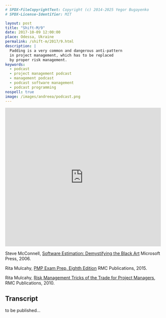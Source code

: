 ```yaml
---
# SPDX-FileCopyrightText: Copyright (c) 2014-2025 Yegor Bugayenko
# SPDX-License-Identifier: MIT

layout: post
title: "Shift-M/9"
date: 2017-10-09 12:00:00
place: Odessa, Ukraine
permalink: /shift-m/2017/9.html
description: |
  Padding is a very common and dangerous anti-pattern
  in project management, which has to be replaced
  by proper risk management.
keywords:
  - podcast
  - project management podcast
  - management podcast
  - podcast software management
  - podcast programming
nospell: true
image: /images/andreea/podcast.png
---
```


<iframe width="100%" height="450" scrolling="no" frameborder="no" src="https://w.soundcloud.com/player/?url=https%3A//api.soundcloud.com/tracks/345883254%3Fsecret_token%3Ds-PUJsq&amp;color=%23ff5500&amp;auto_play=false&amp;hide_related=false&amp;show_comments=true&amp;show_user=true&amp;show_reposts=false&amp;show_teaser=true&amp;visual=true"></iframe>

Steve McConnell,
[Software Estimation: Demystifying the Black Art](https://amzn.to/2xrIgSY)
Microsoft Press, 2006.

Rita Mulcahy,
[PMP Exam Prep, Eighth Edition](https://amzn.to/2xq7EgT)
RMC Publications, 2015.

Rita Mulcahy,
[Risk Management Tricks of the Trade for Project Managers](https://amzn.to/2y49q4n),
RMC Publications, 2010.

## Transcript

to be published...
